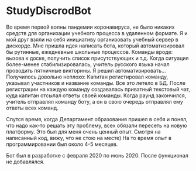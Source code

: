 # StudyDiscrodBot
Во время первой волны пандемии коронавируса, не было никаких средств для организации учебного процесса в удаленном формате.
Я и мой друг взяли на себя инициативу организовать учебный сервер в дискорде. 
Мне пришла идея написать бота, который автоматизировал бы рутинные, ежедневные школьные процессов.
Команды вроде: вызова к доске, получить список присутствующих и т.д.
Когда ситуация более-менее стабилизировалась, учитель русского языка начал проводить пятничные викторины.
Я решил автоматизировать...
Получилось довольно неплохо: Капитан регистировал команду, указывал участников и название команды. Все это летело в БД.
После регистрации на каждую команду создавалась приватный текстовый чат, куда капитан отсылал ответы своей команды.
Когда раунд закончился, учитель отправлял команду боту, а он в свою очередь отправлял ему ответы всех команд.

Спутся время, когда Департамент образования пришел в себя и понял, что надо как-то решать эту проблему, всех обязали пересеть на новую платформу.
Это был для меня очень ценный опыт.
Смотря на написанный код, вижу, что не стою на месте)
На то время опыт в программировании был около 4-5 месяцев.

Бот был в разработке с февраля 2020 по июнь 2020. После функционал не добавлялся.
